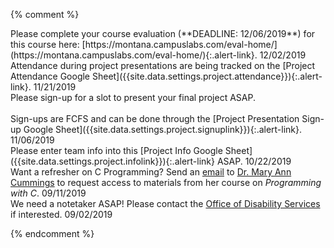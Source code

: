 <!-- ACTIVE Announcements -->


<!-- OLD Announcements (hidden in comment environment) -->

{% comment %}

<div class="announcement" markdown="1">
Please complete your course evaluation (**DEADLINE: 12/06/2019**) for this course here: [https://montana.campuslabs.com/eval-home/](https://montana.campuslabs.com/eval-home/){:.alert-link}.
<span class="timestamp">12/02/2019</span>
</div>

<div class="announcement" markdown="1">
Attendance during project presentations are being tracked on the [Project Attendance Google Sheet]({{site.data.settings.project.attendance}}){:.alert-link}.
<span class="timestamp">11/21/2019</span>
</div>

<div class="announcement" markdown="1">
Please sign-up for a slot to present your final project ASAP. <br/><br/> Sign-ups are FCFS and can be done through the [Project Presentation Sign-up Google Sheet]({{site.data.settings.project.signuplink}}){:.alert-link}.
<span class="timestamp">11/06/2019</span>
</div>

<div class="announcement" markdown="1">
Please enter team info into this [Project Info Google Sheet]({{site.data.settings.project.infolink}}){:.alert-link} ASAP.
<span class="timestamp">10/22/2019</span>
</div>

<div class="announcement">Want a refresher on C Programming?
Send an <a href="mailto:mary.cummings1@montana.edu" class="alert-link">email</a> to <a href="http://www.cs.montana.edu/directory/2069105/mary-cummings" class="alert-link">Dr. Mary Ann Cummings</a>
to request access to materials from her course on <i>Programming with C</i>.
<span class="timestamp">09/11/2019</span>
</div>

<div class="announcement">
We need a notetaker ASAP! Please contact the <a href="http://www.montana.edu/disabilityservices/" class="alert-link">Office of Disability Services</a> if interested.
<span class="timestamp">09/02/2019</span>
</div>

{% endcomment %}
